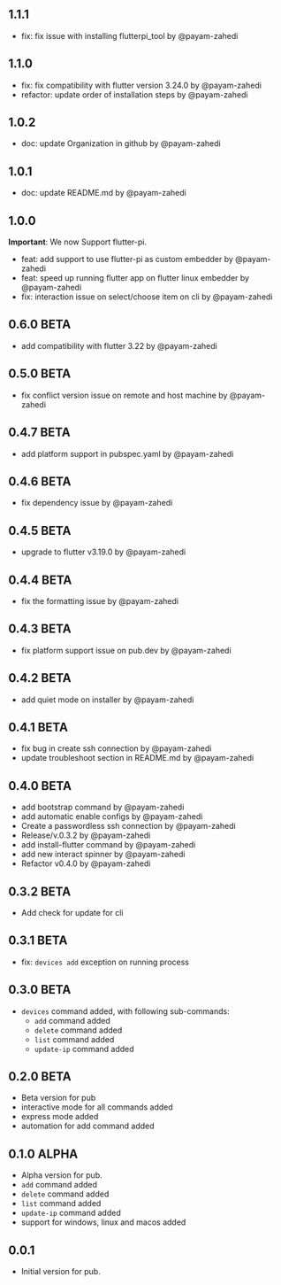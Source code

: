 ## 1.1.1
* fix: fix issue with installing flutterpi_tool by @payam-zahedi

## 1.1.0
* fix: fix compatibility with flutter version 3.24.0 by @payam-zahedi
* refactor: update order of installation steps by @payam-zahedi

## 1.0.2
* doc: update Organization in github by @payam-zahedi

## 1.0.1
* doc: update README.md by @payam-zahedi

## 1.0.0
**Important**: We now Support flutter-pi.

* feat: add support to use flutter-pi as custom embedder by @payam-zahedi
* feat: speed up running flutter app on flutter linux embedder by @payam-zahedi
* fix: interaction issue on select/choose item on cli by @payam-zahedi

## 0.6.0 BETA
* add compatibility with flutter 3.22 by @payam-zahedi

## 0.5.0 BETA
* fix conflict version issue on remote and host machine by @payam-zahedi

## 0.4.7 BETA
* add platform support in pubspec.yaml by @payam-zahedi

## 0.4.6 BETA
* fix dependency issue by @payam-zahedi

## 0.4.5 BETA
* upgrade to flutter v3.19.0 by @payam-zahedi

## 0.4.4 BETA
* fix the formatting issue by @payam-zahedi

## 0.4.3 BETA
* fix platform support issue on pub.dev by @payam-zahedi

## 0.4.2 BETA
* add quiet mode on installer by @payam-zahedi

## 0.4.1 BETA
* fix bug in create ssh connection by @payam-zahedi 
* update troubleshoot section in README.md by @payam-zahedi

## 0.4.0 BETA
* add bootstrap command by @payam-zahedi
* add automatic enable configs by @payam-zahedi 
* Create a passwordless ssh connection by @payam-zahedi 
* Release/v.0.3.2 by @payam-zahedi 
* add install-flutter command  by @payam-zahedi 
* add new interact spinner by @payam-zahedi 
* Refactor v0.4.0 by @payam-zahedi 

## 0.3.2 BETA

- Add check for update for cli 

## 0.3.1 BETA

- fix: `devices add` exception on running process

## 0.3.0 BETA

- `devices` command added, with following sub-commands:
   - `add` command added
   - `delete` command added
   - `list` command added
   - `update-ip` command added
    
## 0.2.0 BETA

- Beta version for pub
- interactive mode for all commands added 
- express mode added
- automation for add command added 

## 0.1.0 ALPHA

- Alpha version for pub.
- `add` command added
- `delete` command added
- `list` command added
- `update-ip` command added
- support for windows, linux and macos added

## 0.0.1

- Initial version for pub.
